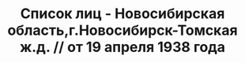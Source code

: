 ---
title: Список лиц - Новосибирская область,г.Новосибирск-Томская ж.д. // от 19 апреля
  1938 года
description: РГАСПИ, ф.17, т.8, оп.171, дело 416, лист 157
images:
- /disk/pictures/v08/17-171-416-157.jpg
- /disk/pictures/v08/17-171-416-158.jpg
- /disk/pictures/v08/17-171-416-159.jpg
- /disk/pictures/v08/17-171-416-160.jpg
- /disk/pictures/v08/17-171-416-161.jpg
- /disk/pictures/v08/17-171-416-162.jpg
---